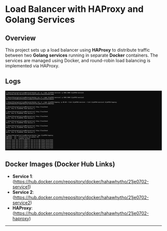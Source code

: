 # Load Balancer with HAProxy and Golang Services

## Overview

This project sets up a load balancer using **HAProxy** to distribute traffic between two **Golang services** running in separate **Docker** containers. The services are managed using Docker, and round-robin load balancing is implemented via HAProxy.


## Logs
![Traffic log](https://github.com/priyajha23/Load-balance-haproxy/blob/main/logs/TrafficLog.png)

## Docker Images (Docker Hub Links)

- **Service 1**: (https://hub.docker.com/repository/docker/hahawhytho/21je0702-service1)
- **Service 2**: (https://hub.docker.com/repository/docker/hahawhytho/21je0702-service2)
- **HAProxy**: (https://hub.docker.com/repository/docker/hahawhytho/21je0702-haproxy)



---



